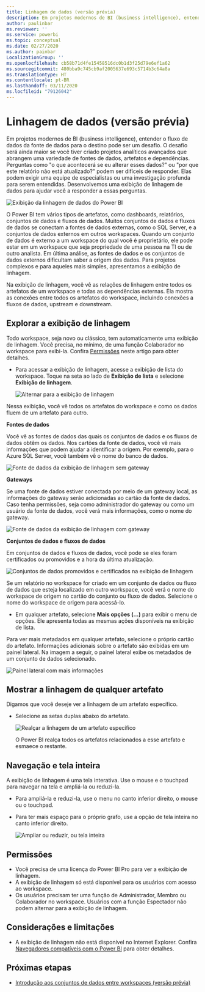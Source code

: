```yaml
---
title: Linhagem de dados (versão prévia)
description: Em projetos modernos de BI (business intelligence), entender o fluxo de dados da fonte de dados para o destino é um desafio crucial para muitos clientes.
author: paulinbar
ms.reviewer: ''
ms.service: powerbi
ms.topic: conceptual
ms.date: 02/27/2020
ms.author: painbar
LocalizationGroup: ''
ms.openlocfilehash: cb58b71d4fe15458516dc0b1d3f25d79e6ef1a62
ms.sourcegitcommit: 480bba9c745cb9af2005637e693c5714b3c64a8a
ms.translationtype: HT
ms.contentlocale: pt-BR
ms.lasthandoff: 03/11/2020
ms.locfileid: "79126042"
---
```

# <a name="data-lineage-preview"></a>Linhagem de dados (versão prévia)
Em projetos modernos de BI (business intelligence), entender o fluxo de dados da fonte de dados para o destino pode ser um desafio. O desafio será ainda maior se você tiver criado projetos analíticos avançados que abrangem uma variedade de fontes de dados, artefatos e dependências. Perguntas como "o que acontecerá se eu alterar esses dados?" ou "por que este relatório não está atualizado?" podem ser difíceis de responder. Elas podem exigir uma equipe de especialistas ou uma investigação profunda para serem entendidas. Desenvolvemos uma exibição de linhagem de dados para ajudar você a responder a essas perguntas.

![Exibição da linhagem de dados do Power BI](media/service-data-lineage/service-data-lineage-view.png)
 
O Power BI tem vários tipos de artefatos, como dashboards, relatórios, conjuntos de dados e fluxos de dados. Muitos conjuntos de dados e fluxos de dados se conectam a fontes de dados externas, como o SQL Server, e a conjuntos de dados externos em outros workspaces. Quando um conjunto de dados é externo a um workspace do qual você é proprietário, ele pode estar em um workspace que seja propriedade de uma pessoa na TI ou de outro analista. Em última análise, as fontes de dados e os conjuntos de dados externos dificultam saber a origem dos dados. Para projetos complexos e para aqueles mais simples, apresentamos a exibição de linhagem.

Na exibição de linhagem, você vê as relações de linhagem entre todos os artefatos de um workspace e todas as dependências externas. Ela mostra as conexões entre todos os artefatos do workspace, incluindo conexões a fluxos de dados, upstream e downstream.

## <a name="explore-lineage-view"></a>Explorar a exibição de linhagem

Todo workspace, seja novo ou clássico, tem automaticamente uma exibição de linhagem. Você precisa, no mínimo, de uma função Colaborador no workspace para exibi-la. Confira [Permissões](#permissions) neste artigo para obter detalhes.

* Para acessar a exibição de linhagem, acesse a exibição de lista do workspace. Toque na seta ao lado de **Exibição de lista** e selecione **Exibição de linhagem**.

   ![Alternar para a exibição de linhagem](media/service-data-lineage/service-data-lineage-view-select.png)

Nessa exibição, você vê todos os artefatos do workspace e como os dados fluem de um artefato para outro.

**Fontes de dados**

Você vê as fontes de dados das quais os conjuntos de dados e os fluxos de dados obtêm os dados. Nos cartões da fonte de dados, você vê mais informações que podem ajudar a identificar a origem. Por exemplo, para o Azure SQL Server, você também vê o nome do banco de dados.

![Fonte de dados da exibição de linhagem sem gateway](media/service-data-lineage/service-data-lineage-data-source-card.png)
 
**Gateways**

Se uma fonte de dados estiver conectada por meio de um gateway local, as informações do gateway serão adicionadas ao cartão da fonte de dados. Caso tenha permissões, seja como administrador do gateway ou como um usuário da fonte de dados, você verá mais informações, como o nome do gateway.

![Fonte de dados da exibição de linhagem com gateway](media/service-data-lineage/service-data-lineage-data-gateway-card.png)

**Conjuntos de dados e fluxos de dados**
 
Em conjuntos de dados e fluxos de dados, você pode se eles foram certificados ou promovidos e a hora da última atualização.

![Conjuntos de dados promovidos e certificados na exibição de linhagem](media/service-data-lineage/service-data-lineage-promoted-certified.png)
 
Se um relatório no workspace for criado em um conjunto de dados ou fluxo de dados que esteja localizado em outro workspace, você verá o nome do workspace de origem no cartão do conjunto ou fluxo de dados. Selecione o nome do workspace de origem para acessá-lo.

* Em qualquer artefato, selecione **Mais opções (...)** para exibir o menu de opções. Ele apresenta todas as mesmas ações disponíveis na exibição de lista.

Para ver mais metadados em qualquer artefato, selecione o próprio cartão do artefato. Informações adicionais sobre o artefato são exibidas em um painel lateral. Na imagem a seguir, o painel lateral exibe os metadados de um conjunto de dados selecionado.

![Painel lateral com mais informações](media/service-data-lineage/service-data-lineage-side-pane.png)
 
## <a name="show-lineage-for-any-artifact"></a>Mostrar a linhagem de qualquer artefato 

Digamos que você deseje ver a linhagem de um artefato específico.

* Selecione as setas duplas abaixo do artefato.

   ![Realçar a linhagem de um artefato específico](media/service-data-lineage/service-data-lineage-specific-artifact.png)

   O Power BI realça todos os artefatos relacionados a esse artefato e esmaece o restante. 

## <a name="navigation-and-full-screen"></a>Navegação e tela inteira 

A exibição de linhagem é uma tela interativa. Use o mouse e o touchpad para navegar na tela e ampliá-la ou reduzi-la.

* Para ampliá-la e reduzi-la, use o menu no canto inferior direito, o mouse ou o touchpad.
* Para ter mais espaço para o próprio grafo, use a opção de tela inteira no canto inferior direito. 

    ![Ampliar ou reduzir, ou tela inteira](media/service-data-lineage/service-data-lineage-zoom.png)

## <a name="permissions"></a>Permissões

* Você precisa de uma licença do Power BI Pro para ver a exibição de linhagem.
* A exibição de linhagem só está disponível para os usuários com acesso ao workspace.
* Os usuários precisam ter uma função de Administrador, Membro ou Colaborador no workspace. Usuários com a função Espectador não podem alternar para a exibição de linhagem.


## <a name="considerations-and-limitations"></a>Considerações e limitações

- A exibição de linhagem não está disponível no Internet Explorer. Confira [Navegadores compatíveis com o Power BI](../power-bi-browsers.md) para obter detalhes.

## <a name="next-steps"></a>Próximas etapas

* [Introdução aos conjuntos de dados entre workspaces (versão prévia)](../service-datasets-across-workspaces.md)
